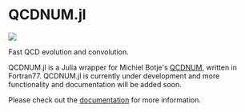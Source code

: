 # QCDNUM.jl

[![](https://img.shields.io/badge/docs-dev-blue.svg)](https://francescacapel.com/QCDNUM.jl/dev/)

Fast QCD evolution and convolution.

QCDNUM.jl is a Julia wrapper for Michiel Botje's [QCDNUM](https://www.nikhef.nl/~h24/qcdnum/), written in Fortran77. 
QCDNUM.jl is currently under development and more functionality and documentation will be added soon. 

Please check out the [documentation](https://francescacapel.com/QCDNUM.jl/dev/) for more information.
